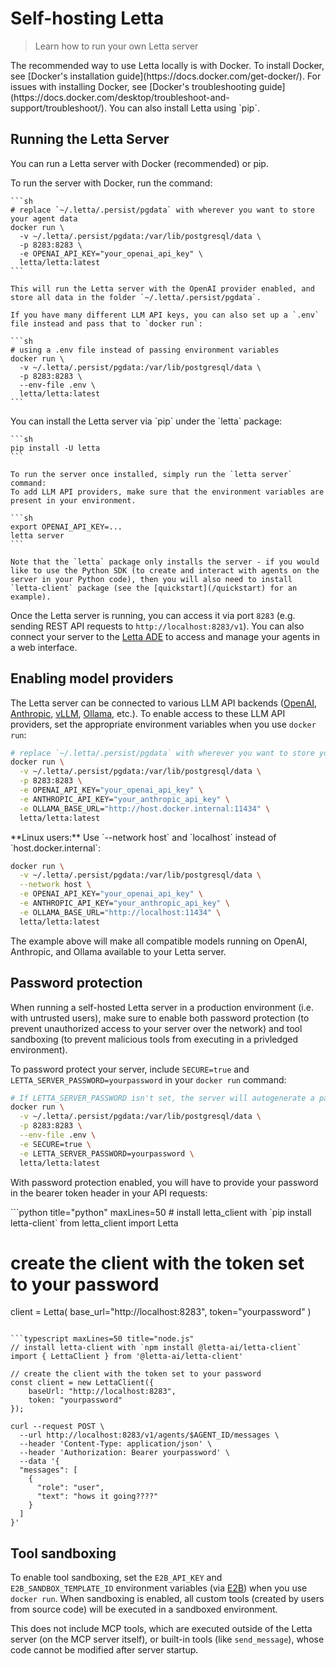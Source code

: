 # Self-hosting Letta

> Learn how to run your own Letta server

<Note>
  The recommended way to use Letta locally is with Docker.
  To install Docker, see [Docker's installation guide](https://docs.docker.com/get-docker/).
  For issues with installing Docker, see [Docker's troubleshooting guide](https://docs.docker.com/desktop/troubleshoot-and-support/troubleshoot/).
  You can also install Letta using `pip`.
</Note>

## Running the Letta Server

You can run a Letta server with Docker (recommended) or pip.

<AccordionGroup>
  <Accordion icon="docker" title="Running with Docker (recommended)" defaultOpen="true">
    To run the server with Docker, run the command:

    ```sh
    # replace `~/.letta/.persist/pgdata` with wherever you want to store your agent data
    docker run \
      -v ~/.letta/.persist/pgdata:/var/lib/postgresql/data \
      -p 8283:8283 \
      -e OPENAI_API_KEY="your_openai_api_key" \
      letta/letta:latest
    ```

    This will run the Letta server with the OpenAI provider enabled, and store all data in the folder `~/.letta/.persist/pgdata`.

    If you have many different LLM API keys, you can also set up a `.env` file instead and pass that to `docker run`:

    ```sh
    # using a .env file instead of passing environment variables
    docker run \
      -v ~/.letta/.persist/pgdata:/var/lib/postgresql/data \
      -p 8283:8283 \
      --env-file .env \
      letta/letta:latest
    ```
  </Accordion>

  <Accordion icon="file-code" title="Running with pip">
    You can install the Letta server via `pip` under the `letta` package:

    ```sh
    pip install -U letta
    ```

    To run the server once installed, simply run the `letta server` command:
    To add LLM API providers, make sure that the environment variables are present in your environment.

    ```sh
    export OPENAI_API_KEY=...
    letta server
    ```

    Note that the `letta` package only installs the server - if you would like to use the Python SDK (to create and interact with agents on the server in your Python code), then you will also need to install `letta-client` package (see the [quickstart](/quickstart) for an example).
  </Accordion>
</AccordionGroup>

Once the Letta server is running, you can access it via port `8283` (e.g. sending REST API requests to `http://localhost:8283/v1`). You can also connect your server to the [Letta ADE](/guides/ade) to access and manage your agents in a web interface.

## Enabling model providers

The Letta server can be connected to various LLM API backends ([OpenAI](https://docs.letta.com/models/openai), [Anthropic](https://docs.letta.com/models/anthropic), [vLLM](https://docs.letta.com/models/vllm), [Ollama](https://docs.letta.com/models/ollama), etc.). To enable access to these LLM API providers, set the appropriate environment variables when you use `docker run`:

```sh
# replace `~/.letta/.persist/pgdata` with wherever you want to store your agent data
docker run \
  -v ~/.letta/.persist/pgdata:/var/lib/postgresql/data \
  -p 8283:8283 \
  -e OPENAI_API_KEY="your_openai_api_key" \
  -e ANTHROPIC_API_KEY="your_anthropic_api_key" \
  -e OLLAMA_BASE_URL="http://host.docker.internal:11434" \
  letta/letta:latest
```

<Note>
  **Linux users:** Use `--network host` and `localhost` instead of `host.docker.internal`:

  ```sh
  docker run \
    -v ~/.letta/.persist/pgdata:/var/lib/postgresql/data \
    --network host \
    -e OPENAI_API_KEY="your_openai_api_key" \
    -e ANTHROPIC_API_KEY="your_anthropic_api_key" \
    -e OLLAMA_BASE_URL="http://localhost:11434" \
    letta/letta:latest
  ```
</Note>

The example above will make all compatible models running on OpenAI, Anthropic, and Ollama available to your Letta server.

## Password protection

<Warning>
  When running a self-hosted Letta server in a production environment (i.e. with untrusted users), make sure to enable both password protection (to prevent unauthorized access to your server over the network) and tool sandboxing (to prevent malicious tools from executing in a privledged environment).
</Warning>

To password protect your server, include `SECURE=true` and `LETTA_SERVER_PASSWORD=yourpassword` in your `docker run` command:

```sh
# If LETTA_SERVER_PASSWORD isn't set, the server will autogenerate a password
docker run \
  -v ~/.letta/.persist/pgdata:/var/lib/postgresql/data \
  -p 8283:8283 \
  --env-file .env \
  -e SECURE=true \
  -e LETTA_SERVER_PASSWORD=yourpassword \
  letta/letta:latest
```

With password protection enabled, you will have to provide your password in the bearer token header in your API requests:

<CodeGroup>
  ```python title="python" maxLines=50
  # install letta_client with `pip install letta-client`
  from letta_client import Letta

  # create the client with the token set to your password
  client = Letta(
    base_url="http://localhost:8283",
    token="yourpassword"
  )
  ```

  ```typescript maxLines=50 title="node.js"
  // install letta-client with `npm install @letta-ai/letta-client`
  import { LettaClient } from '@letta-ai/letta-client'

  // create the client with the token set to your password
  const client = new LettaClient({
      baseUrl: "http://localhost:8283",
      token: "yourpassword"
  });
  ```

  ```curl curl
  curl --request POST \
    --url http://localhost:8283/v1/agents/$AGENT_ID/messages \
    --header 'Content-Type: application/json' \
    --header 'Authorization: Bearer yourpassword' \
    --data '{
    "messages": [
      {
        "role": "user",
        "text": "hows it going????"
      }
    ]
  }'
  ```
</CodeGroup>

## Tool sandboxing

To enable tool sandboxing, set the `E2B_API_KEY` and `E2B_SANDBOX_TEMPLATE_ID` environment variables (via [E2B](https://e2b.dev/)) when you use `docker run`.
When sandboxing is enabled, all custom tools (created by users from source code) will be executed in a sandboxed environment.

This does not include MCP tools, which are executed outside of the Letta server (on the MCP server itself), or built-in tools (like `send_message`), whose code cannot be modified after server startup.
